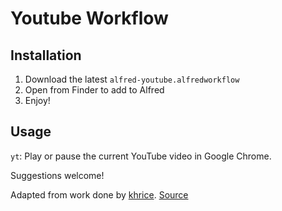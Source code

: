 # Youtube Workflow

## Installation

1. Download the latest `alfred-youtube.alfredworkflow`
2. Open from Finder to add to Alfred
3. Enjoy!

## Usage
`yt`: Play or pause the current YouTube video in Google Chrome.

Suggestions welcome!

Adapted from work done by [khrice](https://github.com/khrice). [Source](https://gist.github.com/khrice/10143186)

